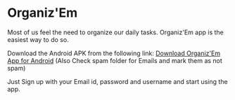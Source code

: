 # Organiz'Em

Most of us feel the need to organize our daily tasks. 
Organiz'Em app is the easiest way to do so.

Download the Android APK from the following link:
     [Download Organiz'Em App for Android](https://drive.google.com/drive/folders/1qx_2gXYSYPgwFaFfzPeYrr5tJuKA0vJq?usp=sharing)
(Also Check spam folder for Emails and mark them as not spam)
     
Just Sign up with your Email id, password and username and start using the app. 
